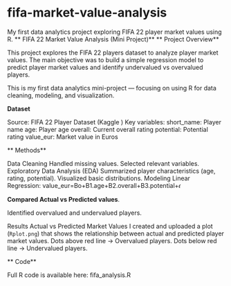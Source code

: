 # fifa-market-value-analysis
My first data analytics project exploring FIFA 22 player market values using R.
** FIFA 22 Market Value Analysis (Mini Project)**
** Project Overview**

This project explores the FIFA 22 players dataset to analyze player market values.
The main objective was to build a simple regression model to predict player market values and identify undervalued vs overvalued players.

This is my first data analytics mini-project — focusing on using R for data cleaning, modeling, and visualization.

**Dataset**

Source: FIFA 22 Player Dataset (Kaggle
)
Key variables:
short_name: Player name
age: Player age
overall: Current overall rating
potential: Potential rating
value_eur: Market value in Euros

** Methods**

Data Cleaning
Handled missing values.
Selected relevant variables.
Exploratory Data Analysis (EDA)
Summarized player characteristics (age, rating, potential).
Visualized basic distributions.
Modeling
Linear Regression:
value_eur=Bo+B1.age+B2.overall+B3.potential+𝜖

**Compared Actual vs Predicted values**.

Identified overvalued and undervalued players.

 Results
 Actual vs Predicted Market Values
I created and uploaded a plot (`Rplot.png`) that shows the relationship between actual and predicted player market values. 
Dots above red line → Overvalued players.
Dots below red line → Undervalued players.

** Code**

 Full R code is available here: fifa_analysis.R

